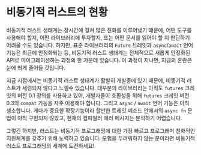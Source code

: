 # 비동기적 러스트의 현황

비동기적 러스트 생태계는 장시간에 걸쳐 많은 진화를 이루어냈기 떄문에, 어떤
도구를 사용해야 할지, 어떤 라이브러리에 투자할지, 또는 어떤 문서를 읽어야 할 지
판단하기 어려울 수도 있습니다. 하지만, 표준 라이브러리의 `Future` 트레잇과
`async`/`await` 언어 기능은 최근에 안정화되는 등, 비동기적 러스트 생태계는
전체적으로 새롭게 안정화된 API로 마이그레이션하는 과정의 한 가운데 있습니다. 이
과정이 지나면, 지금의 혼란은 눈에 띄게 줄어들 것입니다.

지금 시점에서는 비동기적 러스트 생태계가 활발히 개발중에 있기 때문에, 비동기적
러스트가 세련되지 않다고 느낄수 있습니다. 대부분의 라이브러리는 아직도 `futures`
크레잇의 버전 0.1 정의를 사용하고 있어, 개발자들이 호환성을 위해 `futures`
크레잇 버전 0.3의 `compat` 기능을 자주 이용해야 합니다. 그리고 `async` / `await`
언어 기능은 아직 생소합니다. 게다가 중요한 확장기능이라 할만한 트레잇 메소드
안에서의 `async fn` 문법이 아직 구현되지 않았고, 현재의 컴파일러 에러 메시지는
분석하기 어렵습니다.

그렇긴 하지만, 러스트는 비동기적 프로그래밍에 대한 가장 빠르고 프로그래머
친화적인 지원체계를 갖추기 위해 노력하고 있습니다. 모험을 두려워하지 않는
분이라면 비동기적 러스트 프로그래밍의 세계에 도전하세요!
